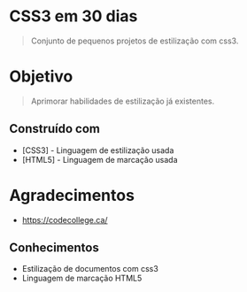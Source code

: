 # CSS3 em 30 dias
> Conjunto de pequenos projetos de estilização com css3. 

# Objetivo
> Aprimorar habilidades de estilização já existentes.

## Construído com

* [CSS3] - Linguagem de estilização usada
* [HTML5] - Linguagem de marcação usada

# Agradecimentos 
* https://codecollege.ca/ 

## Conhecimentos

* Estilização de documentos com css3
* Linguagem de marcação HTML5 


